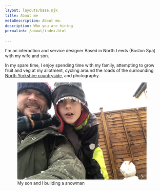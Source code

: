 ```yaml
---
layout: layouts/base.njk
title: About me
metaDescription: About me.
description: Who you are hiring
permalink: /about/index.html

---
```



I'm an interaction and service designer Based in North Leeds (Boston Spa) with my wife and son.

In my spare time, I enjoy spending time with my family, attempting to grow fruit and veg at my allotment, cycling around the roads of the surrounding [North Yorkshire countryside](https://www.strava.com/athletes/24997533), and photography.


<figure>
    <img src="/_includes/assets/img/meandethan.JPG"
         alt="A picture of my son and I building a snowman">
    <figcaption>My son and I building a snowman</figcaption>
</figure>
